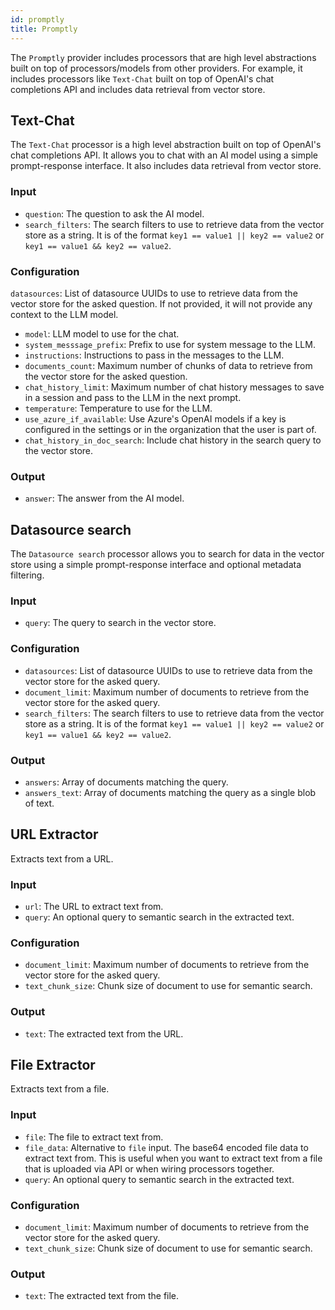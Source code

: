 ```yaml
---
id: promptly
title: Promptly
---
```


The `Promptly` provider includes processors that are high level abstractions built on top of processors/models from other providers. For example, it includes processors like `Text-Chat` built on top of OpenAI's chat completions API and includes data retrieval from vector store.

## Text-Chat

The `Text-Chat` processor is a high level abstraction built on top of OpenAI's chat completions API. It allows you to chat with an AI model using a simple prompt-response interface. It also includes data retrieval from vector store.

### Input

- `question`: The question to ask the AI model.
- `search_filters`: The search filters to use to retrieve data from the vector store as a string. It is of the format `key1 == value1 || key2 == value2` or `key1 == value1 && key2 == value2`.

### Configuration

`datasources`: List of datasource UUIDs to use to retrieve data from the vector store for the asked question. If not provided, it will not provide any context to the LLM model.

- `model`: LLM model to use for the chat.
- `system_messsage_prefix`: Prefix to use for system message to the LLM.
- `instructions`: Instructions to pass in the messages to the LLM.
- `documents_count`: Maximum number of chunks of data to retrieve from the vector store for the asked question.
- `chat_history_limit`: Maximum number of chat history messages to save in a session and pass to the LLM in the next prompt.
- `temperature`: Temperature to use for the LLM.
- `use_azure_if_available`: Use Azure's OpenAI models if a key is configured in the settings or in the organization that the user is part of.
- `chat_history_in_doc_search`: Include chat history in the search query to the vector store.

### Output

- `answer`: The answer from the AI model.

## Datasource search

The `Datasource search` processor allows you to search for data in the vector store using a simple prompt-response interface and optional metadata filtering.

### Input

- `query`: The query to search in the vector store.

### Configuration

- `datasources`: List of datasource UUIDs to use to retrieve data from the vector store for the asked query.
- `document_limit`: Maximum number of documents to retrieve from the vector store for the asked query.
- `search_filters`: The search filters to use to retrieve data from the vector store as a string. It is of the format `key1 == value1 || key2 == value2` or `key1 == value1 && key2 == value2`.

### Output

- `answers`: Array of documents matching the query.
- `answers_text`: Array of documents matching the query as a single blob of text.

## URL Extractor

Extracts text from a URL.

### Input

- `url`: The URL to extract text from.
- `query`: An optional query to semantic search in the extracted text.

### Configuration

- `document_limit`: Maximum number of documents to retrieve from the vector store for the asked query.
- `text_chunk_size`: Chunk size of document to use for semantic search.

### Output

- `text`: The extracted text from the URL.

## File Extractor

Extracts text from a file.

### Input

- `file`: The file to extract text from.
- `file_data`: Alternative to `file` input. The base64 encoded file data to extract text from. This is useful when you want to extract text from a file that is uploaded via API or when wiring processors together.
- `query`: An optional query to semantic search in the extracted text.

### Configuration

- `document_limit`: Maximum number of documents to retrieve from the vector store for the asked query.
- `text_chunk_size`: Chunk size of document to use for semantic search.

### Output

- `text`: The extracted text from the file.

